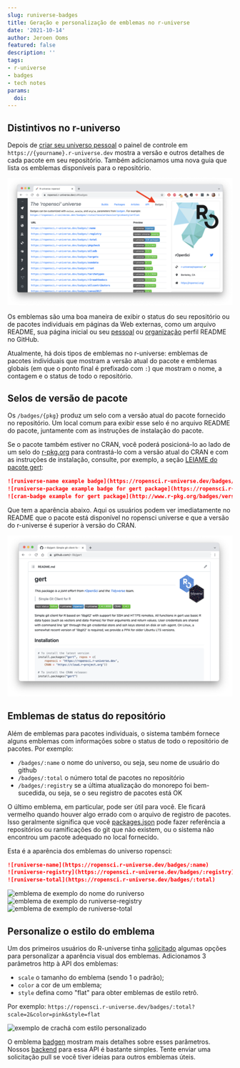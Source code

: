 ```yaml
---
slug: runiverse-badges
title: Geração e personalização de emblemas no r-universe
date: '2021-10-14'
author: Jeroen Ooms
featured: false
description: ''
tags:
- r-universe
- badges
- tech notes
params:
  doi: 
---
```


## Distintivos no r-universo

Depois de [criar seu universo pessoal](/blog/2021/06/22/setup-runiverse/) o painel de controle em `https://{yourname}.r-universe.dev` mostra a versão e outros detalhes de cada pacote em seu repositório. Também adicionamos uma nova guia que lista os emblemas disponíveis para o repositório.

[![Captura de tela da guia de emblemas](screenshot.png)](https://ropensci.r-universe.dev/ui#badges)

Os emblemas são uma boa maneira de exibir o status do seu repositório ou de pacotes individuais em páginas da Web externas, como um arquivo README, sua página inicial ou seu [pessoal](https://docs.github.com/en/account-and-profile/setting-up-and-managing-your-github-profile/customizing-your-profile/managing-your-profile-readme) ou [organização](https://docs.github.com/en/organizations/collaborating-with-groups-in-organizations/customizing-your-organizations-profile) perfil README no GitHub.

Atualmente, há dois tipos de emblemas no r-universe: emblemas de pacotes individuais que mostram a versão atual do pacote e emblemas globais (em que o ponto final é prefixado com `:`) que mostram o nome, a contagem e o status de todo o repositório.

## Selos de versão de pacote

Os `/badges/{pkg}` produz um selo com a versão atual do pacote fornecido no repositório. Um local comum para exibir esse selo é no arquivo README do pacote, juntamente com as instruções de instalação do pacote.

Se o pacote também estiver no CRAN, você poderá posicioná-lo ao lado de um selo do [r-pkg.org](https://docs.r-hub.io/#badges-for-cran-packages) para contrastá-lo com a versão atual do CRAN e com as instruções de instalação, consulte, por exemplo, a seção [LEIAME do pacote gert](https://github.com/r-lib/gert/blob/master/README.md):

```md
![runiverse-name example badge](https://ropensci.r-universe.dev/badges/:name)
![runiverse-package example badge for gert package](https://ropensci.r-universe.dev/badges/gert)
![cran-badge example for gert package](http://www.r-pkg.org/badges/version/gert)
```

Que tem a aparência abaixo. Aqui os usuários podem ver imediatamente no README que o pacote está disponível no ropensci universe e que a versão do r-universe é superior à versão do CRAN.

[![Captura de tela do pacote gert mostrando o crachá em uso](gert.png)](https://github.com/r-lib/gert)

## Emblemas de status do repositório

Além de emblemas para pacotes individuais, o sistema também fornece alguns emblemas com informações sobre o status de todo o repositório de pacotes. Por exemplo:

- `/badges/:name` o nome do universo, ou seja, seu nome de usuário do github
- `/badges/:total` o número total de pacotes no repositório
- `/badges/:registry` se a última atualização do monorepo foi bem-sucedida, ou seja, se o seu registro de pacotes está OK

O último emblema, em particular, pode ser útil para você. Ele ficará vermelho quando houver algo errado com o arquivo de registro de pacotes. Isso geralmente significa que você [packages.json](/blog/2021/06/22/setup-runiverse/#the-packagesjson-registry-file) pode fazer referência a repositórios ou ramificações do git que não existem, ou o sistema não encontrou um pacote adequado no local fornecido.

Esta é a aparência dos emblemas do universo ropensci:

```md
![runiverse-name](https://ropensci.r-universe.dev/badges/:name)
![runiverse-registry](https://ropensci.r-universe.dev/badges/:registry)
![runiverse-total](https://ropensci.r-universe.dev/badges/:total)
```

![emblema de exemplo do nome do runiverso](https://ropensci.r-universe.dev/badges/:name)
![emblema de exemplo do runiverse-registry](https://ropensci.r-universe.dev/badges/:registry)
![emblema de exemplo de runiverse-total](https://ropensci.r-universe.dev/badges/:total)

## Personalize o estilo do emblema

Um dos primeiros usuários do R-universe tinha [solicitado](https://github.com/r-universe-org/help/issues/87) algumas opções para personalizar a aparência visual dos emblemas. Adicionamos 3 parâmetros http à API dos emblemas:

- `scale` o tamanho do emblema (sendo 1 o padrão);
- `color` a cor de um emblema;
- `style` defina como "flat" para obter emblemas de estilo retrô.

Por exemplo: `https://ropensci.r-universe.dev/badges/:total?scale=2&color=pink&style=flat`

![exemplo de crachá com estilo personalizado](https://ropensci.r-universe.dev/badges/:total?scale=2&color=pink&style=flat)

O emblema [badgen](https://www.npmjs.com/package/badgen) mostram mais detalhes sobre esses parâmetros. Nossos [backend](https://github.com/r-universe-org/cranlike-server/blob/master/routes/badges.js) para essa API é bastante simples. Tente enviar uma solicitação pull se você tiver ideias para outros emblemas úteis.


